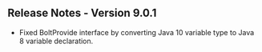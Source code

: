 ## Release Notes - Version 9.0.1

* Fixed BoltProvide interface by converting Java 10 variable type to Java 8 variable declaration.
